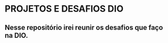 # <strong> PROJETOS E DESAFIOS DIO </strong>

## Nesse repositório irei reunir os desafios que faço na DIO.

